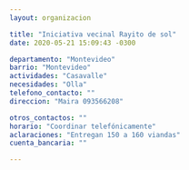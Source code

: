 ```yaml
---
layout: organizacion

title: "Iniciativa vecinal Rayito de sol"
date: 2020-05-21 15:09:43 -0300

departamento: "Montevideo"
barrio: "Montevideo"
actividades: "Casavalle"
necesidades: "Olla"
telefono_contacto: ""
direccion: "Maira 093566208"

otros_contactos: ""
horario: "Coordinar telefónicamente"
aclaraciones: "Entregan 150 a 160 viandas"
cuenta_bancaria: ""

---
```

